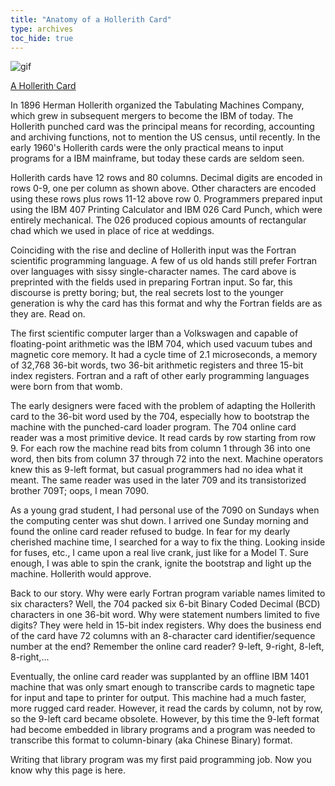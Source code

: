 ```yaml
---
title: "Anatomy of a Hollerith Card"
type: archives
toc_hide: true
---
```

 
![gif](/archives/pic/ibmcarda.gif)  

[A Hollerith Card](/archives/pic/ibmcard.jpg)  

In 1896 Herman Hollerith organized the Tabulating Machines Company, which grew in subsequent mergers to become the IBM of today. The Hollerith punched card was the principal means for recording, accounting and archiving functions, not to mention the US census, until recently. In the early 1960's Hollerith cards were the only practical means to input programs for a IBM mainframe, but today these cards are seldom seen.

Hollerith cards have 12 rows and 80 columns. Decimal digits are encoded in rows 0-9, one per column as shown above. Other characters are encoded using these rows plus rows 11-12 above row 0. Programmers prepared input using the IBM 407 Printing Calculator and IBM 026 Card Punch, which were entirely mechanical. The 026 produced copious amounts of rectangular chad which we used in place of rice at weddings.

Coinciding with the rise and decline of Hollerith input was the Fortran scientific programming language. A few of us old hands still prefer Fortran over languages with sissy single-character names. The card above is preprinted with the fields used in preparing Fortran input. So far, this discourse is pretty boring; but, the real secrets lost to the younger generation is why the card has this format and why the Fortran fields are as they are. Read on.

The first scientific computer larger than a Volkswagen and capable of floating-point arithmetic was the IBM 704, which used vacuum tubes and magnetic core memory. It had a cycle time of 2.1 microseconds, a memory of 32,768 36-bit words, two 36-bit arithmetic registers and three 15-bit index registers. Fortran and a raft of other early programming languages were born from that womb.

The early designers were faced with the problem of adapting the Hollerith card to the 36-bit word used by the 704, especially how to bootstrap the machine with the punched-card loader program. The 704 online card reader was a most primitive device. It read cards by row starting from row 9. For each row the machine read bits from column 1 through 36 into one word, then bits from column 37 through 72 into the next. Machine operators knew this as 9-left format, but casual programmers had no idea what it meant. The same reader was used in the later 709 and its transistorized brother 709T; oops, I mean 7090.

As a young grad student, I had personal use of the 7090 on Sundays when the computing center was shut down. I arrived one Sunday morning and found the online card reader refused to budge. In fear for my dearly cherished machine time, I searched for a way to fix the thing. Looking inside for fuses, etc., I came upon a real live crank, just like for a Model T. Sure enough, I was able to spin the crank, ignite the bootstrap and light up the machine. Hollerith would approve.

Back to our story. Why were early Fortran program variable names limited to six characters? Well, the 704 packed six 6-bit Binary Coded Decimal (BCD) characters in one 36-bit word. Why were statement numbers limited to five digits? They were held in 15-bit index registers. Why does the business end of the card have 72 columns with an 8-character card identifier/sequence number at the end? Remember the online card reader? 9-left, 9-right, 8-left, 8-right,...

Eventually, the online card reader was supplanted by an offline IBM 1401 machine that was only smart enough to transcribe cards to magnetic tape for input and tape to printer for output. This machine had a much faster, more rugged card reader. However, it read the cards by column, not by row, so the 9-left card became obsolete. However, by this time the 9-left format had become embedded in library programs and a program was needed to transcribe this format to column-binary (aka Chinese Binary) format.

Writing that library program was my first paid programming job. Now you know why this page is here.